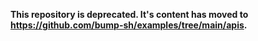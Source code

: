 **This repository is deprecated. It's content has moved to https://github.com/bump-sh/examples/tree/main/apis.**

